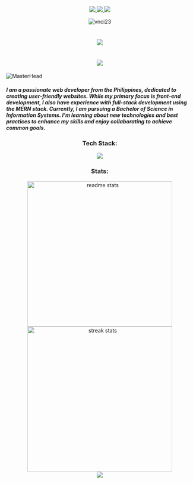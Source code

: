 <div align="center"> 
    <a href="mailto:Vincegaurino@gmail.com">
    <img src="https://img.shields.io/badge/Gmail-333333?style=for-the-badge&logo=gmail&logoColor=red" />
  </a>
  <a href="https://www.linkedin.com/in/vnci23/" target="_blank">
    <img src="https://img.shields.io/badge/LinkedIn-0077B5?style=for-the-badge&logo=linkedin&logoColor=white" target="_blank" />
  </a>
  <a href="https://vincechristiangaurino-vnci.vercel.app/" target="_blank">
     <img src="https://img.shields.io/badge/Portfolio-FF5722?style=for-the-badge&logo=todoist&logoColor=white" target="_blank" /> 
  </a>
</div>

<p align="center"> <img src="https://komarev.com/ghpvc/?username=vincechristian23&label=Profile%20views&color=blue&style=flat" alt="vnci23" /> </p>

<h1 align="center">
    <img src="https://readme-typing-svg.herokuapp.com/?font=Righteous&size=35&center=true&vCenter=true&width=500&height=70&duration=5000&lines=Hi+There!+👋;+I'm+Vince+Christian+Gaurino;" />
</h1>

<h1 align="center">
    <img src="https://readme-typing-svg.herokuapp.com/?font=Righteous&size=25&center=true&vCenter=true&width=500&height=70&duration=9000&lines=Aspiring+Developer+From+Philippines!;" />
</h1>

![MasterHead](https://repository-images.githubusercontent.com/588181932/e36ec678-7984-4cdd-8e4c-a3932772ff8e)

<h5>I am a passionate web developer from the Philippines, dedicated to creating user-friendly websites. While my primary focus is front-end development, I also have experience with full-stack development using the MERN stack. Currently, I am pursuing a Bachelor of Science in Information Systems. I'm learning about new technologies and best practices to enhance my skills and enjoy collaborating to achieve common goals.<h5/>

<h3 align="center">Tech Stack:</h3>
<div align="center">
    <img src="https://skillicons.dev/icons?i=html,css,javascript,react,nodejs,express,mongodb,git,github,vscode,tailwind,figma" />
</div>

<h3 align="center">Stats:</h3>
<div align=center>
    <img width=390 src="https://github-readme-stats-salesp07.vercel.app/api?username=vnci23&count_private=true&show_icons=true&theme=react&rank_icon=github&border_radius=50" alt="readme stats" />
    <img width=390 src="https://github-readme-streak-stats-salesp07.vercel.app/?user=vnci23&count_private=true&theme=react&border_radius=50" alt="streak stats"/>
    </br>
   <img align="center" src="https://github-readme-stats.vercel.app/api/top-langs?username=vnci23&show_icons=true&theme=react&rank_icon=github&border_radius=50" />
</div>

